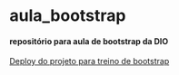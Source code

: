 # aula_bootstrap
#### repositório para aula de bootstrap da DIO


[Deploy do projeto para treino de bootstrap](https://alanvilasboas.github.io/aula_bootstrap/)
